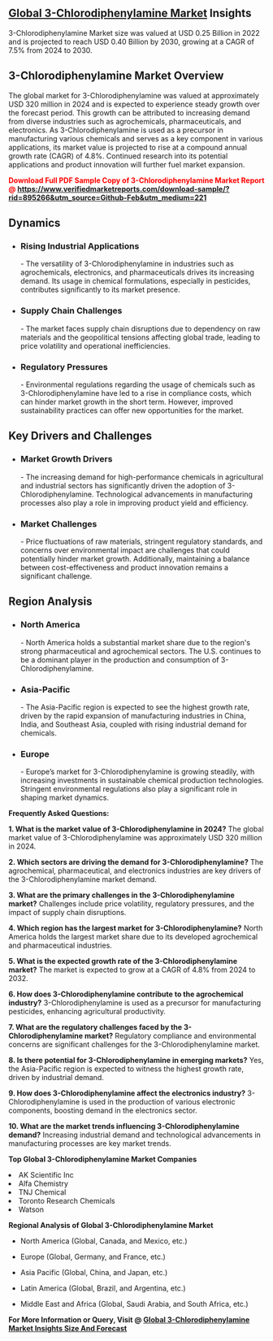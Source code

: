 <h2><a href="https://www.verifiedmarketreports.com/download-sample/?rid=895266&amp;utm_source=Github&amp;utm_medium=221" target="_blank">Global 3-Chlorodiphenylamine Market</a> Insights</h2><p>3-Chlorodiphenylamine Market size was valued at USD 0.25 Billion in 2022 and is projected to reach USD 0.40 Billion by 2030, growing at a CAGR of 7.5% from 2024 to 2030.</p><p> <h2>3-Chlorodiphenylamine Market Overview</h2> <p>The global market for 3-Chlorodiphenylamine was valued at approximately USD 320 million in 2024 and is expected to experience steady growth over the forecast period. This growth can be attributed to increasing demand from diverse industries such as agrochemicals, pharmaceuticals, and electronics. As 3-Chlorodiphenylamine is used as a precursor in manufacturing various chemicals and serves as a key component in various applications, its market value is projected to rise at a compound annual growth rate (CAGR) of 4.8%. Continued research into its potential applications and product innovation will further fuel market expansion.</p> <p><strong><p><span class=""><span style="color: #ff0000;"><strong>Download Full PDF Sample Copy of 3-Chlorodiphenylamine Market Report</strong> @ </span><a href="https://www.verifiedmarketreports.com/download-sample/?rid=895266&amp;utm_source=Github-Feb&amp;utm_medium=221" target="_blank">https://www.verifiedmarketreports.com/download-sample/?rid=895266&amp;utm_source=Github-Feb&amp;utm_medium=221</a></span></p></strong></p> <h2>Dynamics</h2> <ul> <li><h3>Rising Industrial Applications</h3> - The versatility of 3-Chlorodiphenylamine in industries such as agrochemicals, electronics, and pharmaceuticals drives its increasing demand. Its usage in chemical formulations, especially in pesticides, contributes significantly to its market presence.</li> <li><h3>Supply Chain Challenges</h3> - The market faces supply chain disruptions due to dependency on raw materials and the geopolitical tensions affecting global trade, leading to price volatility and operational inefficiencies.</li> <li><h3>Regulatory Pressures</h3> - Environmental regulations regarding the usage of chemicals such as 3-Chlorodiphenylamine have led to a rise in compliance costs, which can hinder market growth in the short term. However, improved sustainability practices can offer new opportunities for the market.</li> </ul> <h2>Key Drivers and Challenges</h2> <ul> <li><h3>Market Growth Drivers</h3> - The increasing demand for high-performance chemicals in agricultural and industrial sectors has significantly driven the adoption of 3-Chlorodiphenylamine. Technological advancements in manufacturing processes also play a role in improving product yield and efficiency.</li> <li><h3>Market Challenges</h3> - Price fluctuations of raw materials, stringent regulatory standards, and concerns over environmental impact are challenges that could potentially hinder market growth. Additionally, maintaining a balance between cost-effectiveness and product innovation remains a significant challenge.</li> </ul> <h2>Region Analysis</h2> <ul> <li><h3>North America</h3> - North America holds a substantial market share due to the region's strong pharmaceutical and agrochemical sectors. The U.S. continues to be a dominant player in the production and consumption of 3-Chlorodiphenylamine.</li> <li><h3>Asia-Pacific</h3> - The Asia-Pacific region is expected to see the highest growth rate, driven by the rapid expansion of manufacturing industries in China, India, and Southeast Asia, coupled with rising industrial demand for chemicals.</li> <li><h3>Europe</h3> - Europe’s market for 3-Chlorodiphenylamine is growing steadily, with increasing investments in sustainable chemical production technologies. Stringent environmental regulations also play a significant role in shaping market dynamics.</li> </ul> <p><strong>Frequently Asked Questions:</strong></p> <p><strong>1. What is the market value of 3-Chlorodiphenylamine in 2024?</strong> The global market value of 3-Chlorodiphenylamine was approximately USD 320 million in 2024.</p> <p><strong>2. Which sectors are driving the demand for 3-Chlorodiphenylamine?</strong> The agrochemical, pharmaceutical, and electronics industries are key drivers of the 3-Chlorodiphenylamine market demand.</p> <p><strong>3. What are the primary challenges in the 3-Chlorodiphenylamine market?</strong> Challenges include price volatility, regulatory pressures, and the impact of supply chain disruptions.</p> <p><strong>4. Which region has the largest market for 3-Chlorodiphenylamine?</strong> North America holds the largest market share due to its developed agrochemical and pharmaceutical industries.</p> <p><strong>5. What is the expected growth rate of the 3-Chlorodiphenylamine market?</strong> The market is expected to grow at a CAGR of 4.8% from 2024 to 2032.</p> <p><strong>6. How does 3-Chlorodiphenylamine contribute to the agrochemical industry?</strong> 3-Chlorodiphenylamine is used as a precursor for manufacturing pesticides, enhancing agricultural productivity.</p> <p><strong>7. What are the regulatory challenges faced by the 3-Chlorodiphenylamine market?</strong> Regulatory compliance and environmental concerns are significant challenges for the 3-Chlorodiphenylamine market.</p> <p><strong>8. Is there potential for 3-Chlorodiphenylamine in emerging markets?</strong> Yes, the Asia-Pacific region is expected to witness the highest growth rate, driven by industrial demand.</p> <p><strong>9. How does 3-Chlorodiphenylamine affect the electronics industry?</strong> 3-Chlorodiphenylamine is used in the production of various electronic components, boosting demand in the electronics sector.</p> <p><strong>10. What are the market trends influencing 3-Chlorodiphenylamine demand?</strong> Increasing industrial demand and technological advancements in manufacturing processes are key market trends.</p> </p><p><strong>Top Global 3-Chlorodiphenylamine Market Companies</strong></p><div data-test-id=""><p><li>AK Scientific Inc</li><li> Alfa Chemistry</li><li> TNJ Chemical</li><li> Toronto Research Chemicals</li><li> Watson</li></p><div><strong>Regional Analysis of&nbsp;Global 3-Chlorodiphenylamine Market</strong></div><ul><li dir="ltr"><p dir="ltr">North America&nbsp;(Global, Canada, and Mexico, etc.)</p></li><li dir="ltr"><p dir="ltr">Europe (Global, Germany, and France, etc.)</p></li><li dir="ltr"><p dir="ltr">Asia Pacific&nbsp;(Global, China, and Japan, etc.)</p></li><li dir="ltr"><p dir="ltr">Latin America&nbsp;(Global, Brazil, and Argentina, etc.)</p></li><li dir="ltr">Middle East and Africa&nbsp;(Global, Saudi Arabia, and South Africa, etc.)</li></ul><p><strong>For More Information or Query, Visit @&nbsp;</strong><strong><a href="https://www.verifiedmarketreports.com/product/3-chlorodiphenylamine-market/?utm_source=Github&amp;utm_medium=221" target="_blank">Global 3-Chlorodiphenylamine Market Insights Size And Forecast</a></strong></p></div>
